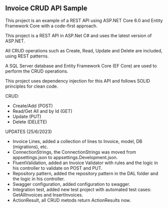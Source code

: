 ﻿## Invoice CRUD API Sample

This project is an example of a REST API using ASP.NET Core 6.0 and Entity Framework Core with a code-first approach.

This project is a REST API in ASP.Net C# and uses the latest version of ASP.NET.

All CRUD operations such as Create, Read, Update and Delete are included, using REST patterns.

A SQL Server database and Entity Framework Core (EF Core) are used to perform the CRUD operations.

This project uses dependency injection for this API and follows SOLID principles for clean code.

CRUD:

+ Create/Add (POST)
+ Read/Get All and by Id (GET)
+ Update (PUT)
+ Delete (DELETE)


UPDATES (25/6/2023)
+ Invoice Lines, added a collection of lines to Invoice, model, DB (migrations), etc.
+ ConnectionStrings, the ConnectionStrings was moved from appsettings.json to appsettings.Development.json.
+ FluentValidation, added an Invoice Validator with rules and the logic in his controller to validate on POST and PUT.
+ Repository pattern, added the repository pattern in the DAL folder and the logic in his controller.
+ Swagger configuration, added configuration to swagger.
+ Integration test, added new test project with automated test cases: GetAllInvoices and InsertInvoices.
+ ActionResult, all CRUD metods return ActionResults now.